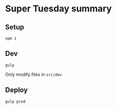 # Super Tuesday summary

## Setup

`npm i`

## Dev

`gulp`

Only modify files in `src/dev`

## Deploy

`gulp prod`

